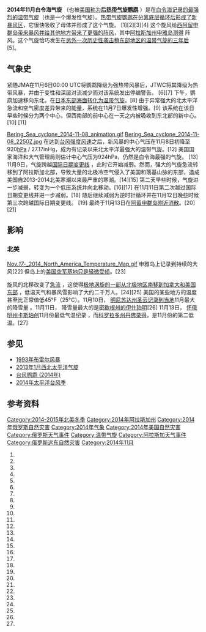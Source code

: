 **2014年11月白令海气旋**
（也被[美国称为](https://zh.wikipedia.org/wiki/美国联邦政府 "wikilink")**[后热带气旋鹦鹉](https://zh.wikipedia.org/wiki/后热带气旋 "wikilink")**
）是在[白令海记录的最强烈的](../Page/白令海.md "wikilink")[温带气旋](../Page/溫帶氣旋.md "wikilink")（也是一个爆发性气旋）。[热带气旋鹦鹉在分离底层循环后形成了新暴风区](../Page/颱風鸚鵡_\(2014年\).md "wikilink")，它很快吸收了母体并形成了这个气旋。
\[1\]\[2\]\[3\]\[4\]
这个旋风给[西阿留申群岛带来暴风并给其他地方带来了更强的阵风](../Page/阿留申群島.md "wikilink")，其中[阿拉斯加州](../Page/阿拉斯加州.md "wikilink")[申雅岛测得](https://zh.wikipedia.org/wiki/申雅島 "wikilink")
阵风。这个气旋恰巧发生在[另外一次历史性袭击稍东部地区的温带气旋的三年后](../Page/2011年11月白令海氣旋.md "wikilink")\[5\]。

## 气象史

紧随JMA在11月6日00:00 UTC将鹦鹉降级为强热带风暴后，JTWC将其降级为热带风暴，并由于变性和深层对流减少而对该系统发出停编警告。
\[6\]\[7\] 下午，鹦鹉加速移向东北，在[日本东部海面转化为温带气旋](../Page/日本.md "wikilink")。\[8\]
由于异常强大的北太平洋急流和空气密度差异带来的能量，系统在11月7日爆发性增强。\[9\]
该系统在该日早些时候分为两个中心，但西南部的前中心在一天之内被吸收到东北部的新中心。
\[10\] \[11\]

[Bering_Sea_cyclone_2014-11-08_animation.gif](https://zh.wikipedia.org/wiki/File:Bering_Sea_cyclone_2014-11-08_animation.gif "fig:Bering_Sea_cyclone_2014-11-08_animation.gif")
[Bering_Sea_cyclone_2014-11-08_2250Z.jpg](https://zh.wikipedia.org/wiki/File:Bering_Sea_cyclone_2014-11-08_2250Z.jpg "fig:Bering_Sea_cyclone_2014-11-08_2250Z.jpg")
在达到[台风强度风速](https://zh.wikipedia.org/wiki/蒲福風級 "wikilink")之后，新风暴的中心气压在11月8日初降至920[hPa](../Page/帕斯卡.md "wikilink")
/ 27.17inHg，成为有记录以来北太平洋最强大的温带气旋。\[12\]
美国国家海洋和大气管理局则估计中心气压为924hPa，仍然是白令海最强的气旋。
\[13\] 11月9日，气旋跨越[国际日期变更线](../Page/国际日期变更线.md "wikilink")
，此时它开始减弱。然而，强大的气旋急流转移到了阿拉斯加北部，导致大量的北极冷空气侵入了美国和落基山脉的东部，造成美国自2013-2014北美寒潮以来最严重的寒潮。\[14\]\[15\]
第二天早些时候，气旋进一步减弱，转变为一个低压系统并向北移动。\[16\]\[17\]
在11月11日第二次越过国际日期变更线并进一步减弱。\[18\]
随后继续减弱为逆时针循环并在11月12日晚些时候第三次跨越国际日期变更线。 \[19\]
最终于11月13日在[阿留申群岛附近消散](../Page/阿留申群島.md "wikilink")。\[20\]\[21\]

## 影响

### 北美

[Nov._17_-_2014_North_America_Temperature_Map.gif](https://zh.wikipedia.org/wiki/File:Nov._17_-_2014_North_America_Temperature_Map.gif "fig:Nov._17_-_2014_North_America_Temperature_Map.gif")
申雅岛上记录到持续的大风\[22\] 但岛上的[美国空军基地只是轻微受损](../Page/美国空军.md "wikilink")。\[23\]

旋风的北移改变了[急流](../Page/高速氣流.md "wikilink")
，这使得[极地涡旋的一部从北极地区南移到加拿大和美国](../Page/极地涡旋.md "wikilink")[东部](../Page/美國東部.md "wikilink")
，低温天气和暴风雪影响了大约二千万人。\[24\]\[25\] 美国的某些地方的温度甚至比正常值低45°F（25°C）。11月10日，
[明尼苏达州圣云记录到当地](https://zh.wikipedia.org/wiki/明尼蘇達州 "wikilink")11月最大的降雪量
。11月11日， 降雪量最大的是[密歇根州的伊什珀明](../Page/密歇根州.md "wikilink")\[26\] 11月13日，
[怀俄明州](../Page/怀俄明州.md "wikilink")[卡斯珀创](../Page/卡斯珀_\(怀俄明州\).md "wikilink")11月份最低气温纪录
，而[科罗拉多州](../Page/科羅拉多州.md "wikilink")[丹佛录得](../Page/丹佛.md "wikilink")，是11月份的第二低温。\[27\]

## 参见

  - [1993年布雷尔风暴](https://zh.wikipedia.org/wiki/1993年布雷尔风暴 "wikilink")
  - [2013年1月西北太平洋气旋](https://zh.wikipedia.org/wiki/2013年1月西北太平洋气旋 "wikilink")
  - [台风鹦鹉
    (2014年)](https://zh.wikipedia.org/wiki/台风鹦鹉_\(2014年\) "wikilink")
  - [2014年太平洋台风季](https://zh.wikipedia.org/wiki/2014年太平洋台风季 "wikilink")

## 参考资料

[Category:2014-2015年北美冬季](https://zh.wikipedia.org/wiki/Category:2014-2015年北美冬季 "wikilink")
[Category:2014年阿拉斯加州](https://zh.wikipedia.org/wiki/Category:2014年阿拉斯加州 "wikilink")
[Category:2014年俄罗斯自然灾害](https://zh.wikipedia.org/wiki/Category:2014年俄罗斯自然灾害 "wikilink")
[Category:2014年气象](https://zh.wikipedia.org/wiki/Category:2014年气象 "wikilink")
[Category:2014年美国自然灾害](https://zh.wikipedia.org/wiki/Category:2014年美国自然灾害 "wikilink")
[Category:俄罗斯天气事件](https://zh.wikipedia.org/wiki/Category:俄罗斯天气事件 "wikilink")
[Category:温带气旋](https://zh.wikipedia.org/wiki/Category:温带气旋 "wikilink")
[Category:阿拉斯加天气事件](https://zh.wikipedia.org/wiki/Category:阿拉斯加天气事件 "wikilink")
[Category:俄罗斯远东自然灾害](https://zh.wikipedia.org/wiki/Category:俄罗斯远东自然灾害 "wikilink")
[Category:2014年11月](https://zh.wikipedia.org/wiki/Category:2014年11月 "wikilink")

1.

2.

3.

4.

5.
6.

7.

8.

9.

10.
11.
12.
13.
14.
15.

16.

17.

18.

19.

20.

21.

22.

23.

24.

25.

26.

27.